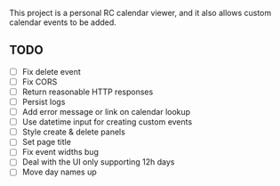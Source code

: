 This project is a personal RC calendar viewer, and it also allows custom calendar events to be added.

## TODO
- [ ] Fix delete event
- [ ] Fix CORS
- [ ] Return reasonable HTTP responses
- [ ] Persist logs
- [ ] Add error message or link on calendar lookup
- [ ] Use datetime input for creating custom events
- [ ] Style create & delete panels
- [ ] Set page title
- [ ] Fix event widths bug
- [ ] Deal with the UI only supporting 12h days
- [ ] Move day names up 